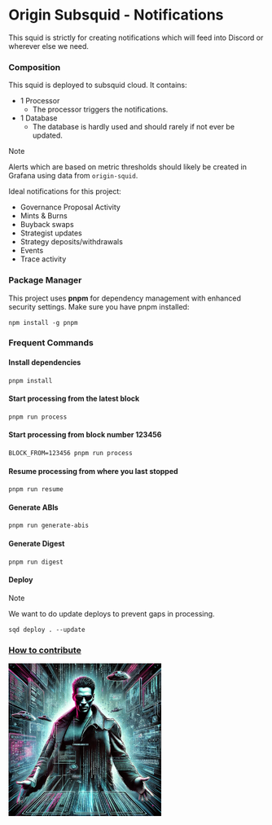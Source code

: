 # Origin Subsquid - Notifications

This squid is strictly for creating notifications which will feed into Discord or wherever else we need.

### Composition

This squid is deployed to subsquid cloud. It contains:

- 1 Processor
  - The processor triggers the notifications.
- 1 Database
  - The database is hardly used and should rarely if not ever be updated.

> [!NOTE]
> Alerts which are based on metric thresholds should likely be created in Grafana using data from `origin-squid`.
>
> Ideal notifications for this project:
>
> - Governance Proposal Activity
> - Mints & Burns
> - Buyback swaps
> - Strategist updates
> - Strategy deposits/withdrawals
> - Events
> - Trace activity

### Package Manager

This project uses **pnpm** for dependency management with enhanced security settings. Make sure you have pnpm installed:

```shell
npm install -g pnpm
```

### Frequent Commands

#### Install dependencies

```shell
pnpm install
```

#### Start processing from the latest block

```shell
pnpm run process
```

#### Start processing from block number 123456

```shell
BLOCK_FROM=123456 pnpm run process
```

#### Resume processing from where you last stopped

```shell
pnpm run resume
```

#### Generate ABIs

```shell
pnpm run generate-abis
```

#### Generate Digest

```shell
pnpm run digest
```

#### Deploy

> [!NOTE]
> We want to do update deploys to prevent gaps in processing.

```shell
sqd deploy . --update
```

### [How to contribute](CONTRIBUTE.md)

<img alt="neo-ai.png" height="300" src="neo-ai.png" width="300"/>
